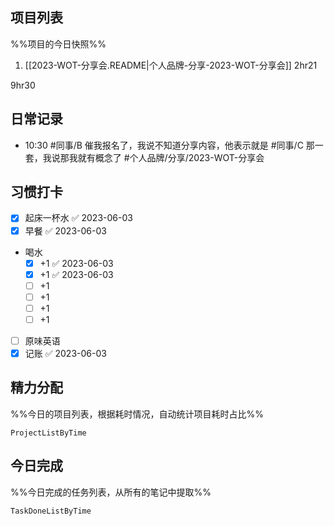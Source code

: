 ## 项目列表
%%项目的今日快照%%
1. [[2023-WOT-分享会.README|个人品牌-分享-2023-WOT-分享会]] 2hr21

9hr30

## 日常记录
- 10:30 #同事/B 催我报名了，我说不知道分享内容，他表示就是 #同事/C 那一套，我说那我就有概念了 #个人品牌/分享/2023-WOT-分享会 

## 习惯打卡
- [x] 起床一杯水 ✅ 2023-06-03
- [x] 早餐 ✅ 2023-06-03
- 喝水
	- [x] +1 ✅ 2023-06-03
	- [x] +1 ✅ 2023-06-03
	- [ ] +1
	- [ ] +1
	- [ ] +1
	- [ ] +1
- [ ] 原味英语
- [x] 记账 ✅ 2023-06-03

## 精力分配
%%今日的项目列表，根据耗时情况，自动统计项目耗时占比%%
```PeriodicPARA
ProjectListByTime
```

## 今日完成
%%今日完成的任务列表，从所有的笔记中提取%%
```PeriodicPARA
TaskDoneListByTime
```
